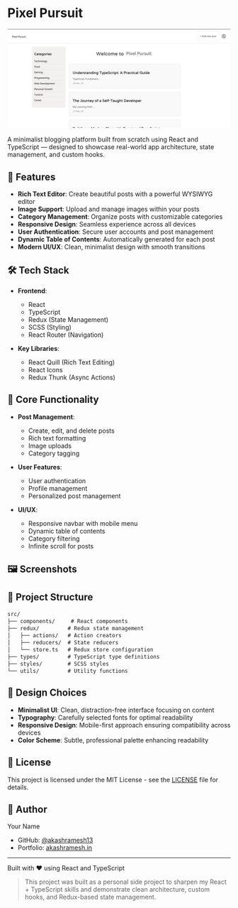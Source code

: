 # Pixel Pursuit

![Pixel Pursuit](public/og-image.png)

A minimalist blogging platform built from scratch using React and TypeScript — designed to showcase real-world app architecture, state management, and custom hooks.

## 🌟 Features

- **Rich Text Editor**: Create beautiful posts with a powerful WYSIWYG editor
- **Image Support**: Upload and manage images within your posts
- **Category Management**: Organize posts with customizable categories
- **Responsive Design**: Seamless experience across all devices
- **User Authentication**: Secure user accounts and post management
- **Dynamic Table of Contents**: Automatically generated for each post
- **Modern UI/UX**: Clean, minimalist design with smooth transitions

## 🛠️ Tech Stack

- **Frontend**:

  - React
  - TypeScript
  - Redux (State Management)
  - SCSS (Styling)
  - React Router (Navigation)

- **Key Libraries**:
  - React Quill (Rich Text Editing)
  - React Icons
  - Redux Thunk (Async Actions)

## 🎯 Core Functionality

- **Post Management**:

  - Create, edit, and delete posts
  - Rich text formatting
  - Image uploads
  - Category tagging

- **User Features**:

  - User authentication
  - Profile management
  - Personalized post management

- **UI/UX**:
  - Responsive navbar with mobile menu
  - Dynamic table of contents
  - Category filtering
  - Infinite scroll for posts

## 🖼️ Screenshots

## 📝 Project Structure

```
src/
├── components/     # React components
├── redux/         # Redux state management
│   ├── actions/   # Action creators
│   ├── reducers/  # State reducers
│   └── store.ts   # Redux store configuration
├── types/         # TypeScript type definitions
├── styles/        # SCSS styles
└── utils/         # Utility functions
```

## 🎨 Design Choices

- **Minimalist UI**: Clean, distraction-free interface focusing on content
- **Typography**: Carefully selected fonts for optimal readability
- **Responsive Design**: Mobile-first approach ensuring compatibility across devices
- **Color Scheme**: Subtle, professional palette enhancing readability

## 📄 License

This project is licensed under the MIT License - see the [LICENSE](LICENSE) file for details.

## 👤 Author

Your Name

- GitHub: [@akashramesh13](https://github.com/akashramesh13)
- Portfolio: [akashramesh.in](https://www.akashramesh.in)

---

Built with :heart: using React and TypeScript

> This project was built as a personal side project to sharpen my React + TypeScript skills and demonstrate clean architecture, custom hooks, and Redux-based state management.
